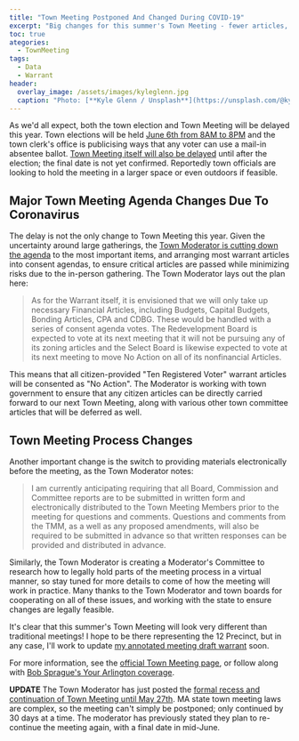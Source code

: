 ```yaml
---
title: "Town Meeting Postponed And Changed During COVID-19"
excerpt: "Big changes for this summer's Town Meeting - fewer articles, more online."
toc: true
ategories:
  - TownMeeting
tags:
  - Data
  - Warrant
header:
  overlay_image: /assets/images/kyleglenn.jpg
  caption: "Photo: [**Kyle Glenn / Unsplash**](https://unsplash.com/@kylejglenn)"
---
```


As we'd all expect, both the town election and Town Meeting will be delayed this year.  Town elections will be held [June 6th from 8AM to 8PM](https://www.arlingtonma.gov/Home/Components/News/News/10088/16?backlist=%2fhome) and the town clerk's office is publicising ways that any voter can use a mail-in absentee ballot.  [Town Meeting itself will also be delayed](https://www.arlingtonma.gov/home/showdocument?id=51032) until after the election; the final date is not yet confirmed.  Reportedly town officials are looking to hold the meeting in a larger space or even outdoors if feasible.

## Major Town Meeting Agenda Changes Due To Coronavirus 

The delay is not the only change to Town Meeting this year.  Given the uncertainty around large gatherings, the [Town Moderator is cutting down the agenda](https://www.arlingtonma.gov/home/showdocument?id=51032) to the most important items, and arranging most warrant articles into consent agendas, to ensure critical articles are passed while minimizing risks due to the in-person gathering.  The Town Moderator lays out the plan here:

> As for the Warrant itself, it is envisioned that we will only take up necessary Financial Articles, including Budgets, Capital Budgets, Bonding Articles, CPA and CDBG. These would be handled with a series of consent agenda votes. The Redevelopment Board is expected to vote at its next meeting that it will not be pursuing any of its zoning articles and the Select Board is likewise expected to vote at its next meeting to move No Action on all of its nonfinancial Articles. 

This means that all citizen-provided "Ten Registered Voter" warrant articles will be consented as "No Action".  The Moderator is working with town government to ensure that any citizen articles can be directly carried forward to our next Town Meeting, along with various other town committee articles that will be deferred as well. 

## Town Meeting Process Changes

Another important change is the switch to providing materials electronically before the meeting, as the Town Moderator notes:

> I am currently anticipating requiring that all Board, Commission and Committee reports are to be submitted in written form and electronically distributed to the Town Meeting Members prior to the meeting for questions and comments. Questions and comments from the TMM, as a well as any proposed amendments, will also be required to be submitted in advance so that written responses can be  provided and distributed in advance.

Similarly, the Town Moderator is creating a Moderator's Committee to research how to legally hold parts of the meeting process in a virtual manner, so stay tuned for more details to come of how the meeting will work in practice.  Many thanks to the Town Moderator and town boards for cooperating on all of these issues, and working with the state to ensure changes are legally feasible.

It's clear that this summer's Town Meeting will look very different than traditional meetings!  I hope to be there representing the 12 Precinct, but in any case, I'll work to update [my annotated meeting draft warrant](/tm/2020draft) soon.

For more information, see the [official Town Meeting page](https://www.arlingtonma.gov/town-governance/town-meeting), or follow along with [Bob Sprague's Your Arlington coverage](https://www.yourarlington.com/arlington-archives/town-school/town-meeting/17030-plans-042420.html).

**UPDATE** The Town Moderator has just posted the [formal recess and continuation of Town Meeting until May 27th](http://www.arlingtonma.gov/home/showdocument?id=51036).  MA state town meeting laws are complex, so the meeting can't simply be postponed; only continued by 30 days at a time.  The moderator has previously stated they plan to re-continue the meeting again, with a final date in mid-June. 

